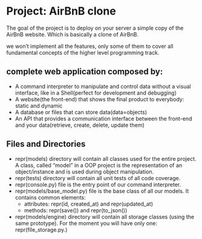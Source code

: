 # Project: AirBnB clone
The goal of the project is to deploy on your server a simple copy of
the AirBnB website. Which is basically a clone of AirBnB.

we won’t implement all the features, only some of them to cover all
fundamental concepts of the higher level programming track.

## complete web application composed by:

- A command interpreter to manipulate and control data without a visual
interface, like in a Shell(perfect for development and debugging)
- A website(the front-end) that shows the final product to everybody:
    static and dynamic
- A database or files that can store data(data=objects)
- An API that provides a communication interface between the front-end
and your data(retrieve, create, delete, update them)
## Files and Directories
- repr(models) directory will contain all classes used for the entire
project. A class, called “model” in a OOP project is the representation
of an object/instance and is used during object manipulation.
- repr(tests) directory will contain all
unit tests of all code coverage.
- repr(console.py) file is the entry point of our command interpreter.
- repr(models/base_model.py) file is the base class of all our models.
It contains common elements:
    - attributes: repr(id, created_at) and repr(updated_at)
    - methods: repr(save()) and repr(to_json())
- repr(models/engine) directory will contain all storage classes
(using the same prototype). For the moment you will have only
one: repr(file_storage.py.)
